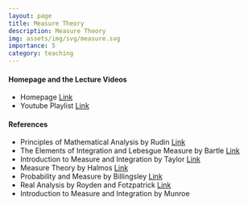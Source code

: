 ```yaml
---
layout: page
title: Measure Theory
description: Measure Theory
img: assets/img/svg/measure.svg
importance: 5
category: teaching
---
```


#### Homepage and the Lecture Videos

- Homepage [Link](https://w3.impa.br/~landim/)
- Youtube Playlist [Link](https://www.youtube.com/watch?v=llnNaRzuvd4&list=PLo4jXE-LdDTQq8ZyA8F8reSQHej3F6RFX)

#### References

- Principles of Mathematical Analysis by Rudin [Link](https://www.mheducation.com/highered/product/principles-mathematical-analysis-rudin/M9780070542358.html)
- The Elements of Integration and Lebesgue Measure by Bartle [Link](https://onlinelibrary.wiley.com/doi/book/10.1002/9781118164471)
- Introduction to Measure and Integration by Taylor [Link](https://www.cambridge.org/core/books/introduction-to-measure-and-integration/49EE3517168DBCB26D4D8288CA652631)
- Measure Theory by Halmos [Link](https://link.springer.com/book/10.1007/978-1-4684-9440-2)
- Probability and Measure by Billingsley [Link](https://www.wiley.com/en-us/Probability+and+Measure%2C+Anniversary+Edition-p-9781118122372)
- Real Analysis by Royden and Fotzpatrick [Link](https://www.pearson.com/en-ca/subject-catalog/p/real-analysis/P200000007113/9780136853473)
- Introduction to Measure and Integration by Munroe
